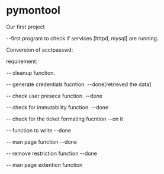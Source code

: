# pymontool
Our first project

--first program to check if services [httpd, mysql] are running. 


Conversion of acctpasswd:

requirement:

-- cleanup function.

-- generate credentials fucntion. --done[retrieved the data]

-- check user presece function. --done

-- check for immutability function. --done

-- check for the ticket formating fucntion --on it

-- function to write --done

-- man page function --done

-- remove restriction function --done

-- man page extention function






